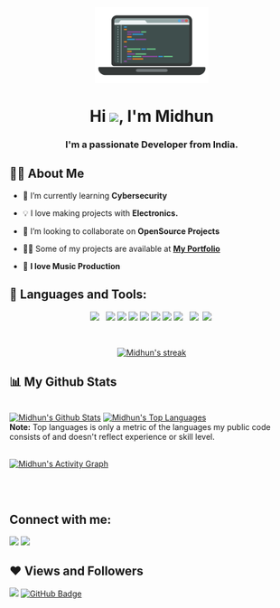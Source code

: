 <p align="center"> 
    <a href="#"><img width="40%" height="auto" src="pc.png" height="5px"/></a>
<h1 align="center">Hi <img src="https://raw.githubusercontent.com/MartinHeinz/MartinHeinz/master/wave.gif" width="30px">, I'm Midhun</h1>
<h3 align="center">I'm a passionate Developer from India.</h3>

## 🙋‍♂️ About Me

- 🔐 I’m currently learning **Cybersecurity**

- 💡 I love making projects with **Electronics.**

- 👯 I’m looking to collaborate on **OpenSource Projects**

- 👨‍💻 Some of my projects are available at **[My Portfolio](https://memidhun.github.io/)**

- 🎹 **I love Music Production**

## 🚀 Languages and Tools:

<p align="center"> 
  <a style="padding-right:8px;" href="https://www.arduino.cc/" target="_blank"><img src="https://img.icons8.com/fluency/48/000000/arduino.png"/></a>
    <a href="https://www.java.com" target="_blank"> <img src="https://img.icons8.com/color/48/000000/java-coffee-cup-logo.png"/></a>
   <a href="https://developer.mozilla.org/en-US/docs/Web/JavaScript" target="_blank"> <img src="https://img.icons8.com/color/48/000000/javascript.png"/></a> 
    <a href="https://www.w3.org/html/" target="_blank"> <img src="https://img.icons8.com/color/48/000000/html-5.png"/></a> 
    <a href="https://www.w3schools.com/css/" target="_blank"> <img src="https://img.icons8.com/color/48/000000/css3.png"/></a> 
    <a href="https://getbootstrap.com" target="_blank"> <img src="https://img.icons8.com/color/48/000000/bootstrap.png"/></a> 
    <a href="https://www.python.org" target="_blank"> <img src="https://img.icons8.com/color/48/000000/python.png"/></a> 
    <a style="padding-right:8px;" href="https://nodejs.org" target="_blank"> <img src="https://img.icons8.com/color/48/000000/nodejs.png"/></a> 
     <a style="padding-right:3px;" href="https://flutter.dev/" target="_blank"> <img src="https://img.icons8.com/fluency/48/000000/flutter.png"/></a> 
      <a style="padding-right:3px;" href="https://dart.dev/" target="_blank"> <img src="https://img.icons8.com/color/48/000000/dart.png"/></a>
    </p>

<!-- [![React Badge](https://img.shields.io/badge/-React-61DBFB?style=for-the-badge&labelColor=black&logo=react&logoColor=61DBFB)](#)  [![Javascript Badge](https://img.shields.io/badge/-Javascript-F0DB4F?style=for-the-badge&labelColor=black&logo=javascript&logoColor=F0DB4F)](#) [![Typescript Badge](https://img.shields.io/badge/-Typescript-007acc?style=for-the-badge&labelColor=black&logo=typescript&logoColor=007acc)](#) [![Nodejs Badge](https://img.shields.io/badge/-Nodejs-3C873A?style=for-the-badge&labelColor=black&logo=node.js&logoColor=3C873A)](#) [![GraphQL Badge](https://img.shields.io/badge/-GraphQl-e535ab?style=for-the-badge&labelColor=black&logo=node.js&logoColor=e535ab)](#) -->
<br/>

<p align="center">
    <a href="https://github.com/memidhun">
        <img title="🔥 Get streak stats for your profile at git.io/streak-stats" alt="Midhun's streak" src="https://github-readme-streak-stats.herokuapp.com/?user=memidhun&theme=merko&hide_border=true&stroke=0000&background=060A0CD0"/>
    </a>
</p>

## 📊 My Github Stats

  <br/>
    <a href="https://github.com/memidhun/github-readme-stats"><img alt="Midhun's Github Stats" src="https://github-readme-stats.vercel.app/api?username=memidhun&show_icons=true&count_private=true&theme=midnight-purple&hide_border=true&bg_color=0D1117" /></a>
  <a href="https://github.com/memidhun/github-readme-stats"><img alt="Midhun's Top Languages" src="https://github-readme-stats.vercel.app/api/top-langs/?username=memidhun&langs_count=8&count_private=true&layout=compact&theme=react&hide_border=true&bg_color=0D1117" /></a>
  <br/>
  <b>Note:</b> Top languages is only a metric of the languages my public code consists of and doesn't reflect experience or skill level.

<br/>
<br/>

<a href="https://github.com/memidhun/github-readme-activity-graph"><img alt="Midhun's Activity Graph" src="https://activity-graph.herokuapp.com/graph?username=memidhun&bg_color=0D1117&color=5BCDEC&line=5BCDEC&point=FFFFFF&hide_border=true" /></a>

<br/>
<br/>

## Connect with me:

<p align="left">

<a href = "https://www.linkedin.com/in/midhunmathew2002"><img src="https://img.icons8.com/fluent/48/000000/linkedin.png"/></a>
<a href = "https://www.instagram.com/me_midhun/"><img src="https://img.icons8.com/fluent/48/000000/instagram-new.png"/></a>
</p>

## ❤ Views and Followers

<a href="https://github.com/Meghna-DAS/github-profile-views-counter">
    <img src="https://komarev.com/ghpvc/?username=memidhun"></a>
<a href="https://github.com/memidhun?tab=followers"><img src="https://img.shields.io/github/followers/memidhun?style=flat-square&logo=github&color=orange" alt="GitHub Badge"></a>
